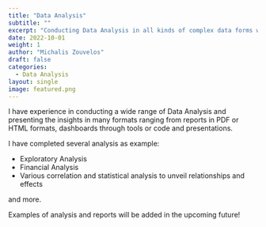 ```yaml
---
title: "Data Analysis"
subtitle: ""
excerpt: "Conducting Data Analysis in all kinds of complex data forms with the aim of generating informative insights and facilitate data driven decisions."
date: 2022-10-01
weight: 1
author: "Michalis Zouvelos"
draft: false
categories:
  - Data Analysis
layout: single
image: featured.png
---
```



I have experience in conducting a wide range of Data Analysis and presenting the insights in many formats ranging from reports in PDF or HTML formats, dashboards through tools or code and presentations.

I have completed several analysis as example:

- Exploratory Analysis
- Financial Analysis
- Various correlation and statistical analysis to unveil relationships and effects

and more.

Examples of analysis and reports will be added in the upcoming future!
